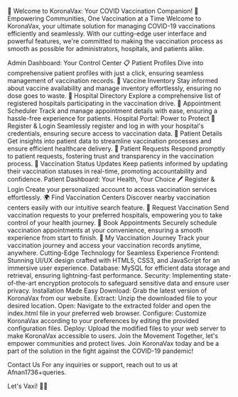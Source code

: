 🌟 Welcome to KoronaVax: Your COVID Vaccination Companion! 🌟
Empowering Communities, One Vaccination at a Time
Welcome to KoronaVax, your ultimate solution for managing COVID-19 vaccinations efficiently and seamlessly. With our cutting-edge user interface and powerful features, we're committed to making the vaccination process as smooth as possible for administrators, hospitals, and patients alike.

Admin Dashboard: Your Control Center
📋 Patient Profiles
Dive into comprehensive patient profiles with just a click, ensuring seamless management of vaccination records.
💉 Vaccine Inventory
Stay informed about vaccine availability and manage inventory effortlessly, ensuring no dose goes to waste.
🏥 Hospital Directory
Explore a comprehensive list of registered hospitals participating in the vaccination drive.
📅 Appointment Scheduler
Track and manage appointment details with ease, ensuring a hassle-free experience for patients.
Hospital Portal: Power to Protect
🔐 Register & Login
Seamlessly register and log in with your hospital's credentials, ensuring secure access to vaccination data.
📝 Patient Details
Get insights into patient data to streamline vaccination processes and ensure efficient healthcare delivery.
📩 Patient Requests
Respond promptly to patient requests, fostering trust and transparency in the vaccination process.
💼 Vaccination Status Updates
Keep patients informed by updating their vaccination statuses in real-time, promoting accountability and confidence.
Patient Dashboard: Your Health, Your Choice
🖊 Register & Login
Create your personalized account to access vaccination services effortlessly.
🌍 Find Vaccination Centers
Discover nearby vaccination centers easily with our intuitive search feature.
📝 Request Vaccination
Send vaccination requests to your preferred hospitals, empowering you to take control of your health journey.
📅 Book Appointments
Securely schedule vaccination appointments at your convenience, ensuring a smooth experience from start to finish.
📑 My Vaccination Journey
Track your vaccination journey and access your vaccination records anytime, anywhere.
Cutting-Edge Technology for Seamless Experience
Frontend: Stunning UI/UX design crafted with HTML5, CSS3, and JavaScript for an immersive user experience.
Database: MySQL for efficient data storage and retrieval, ensuring lightning-fast performance.
Security: Implementing state-of-the-art encryption protocols to safeguard sensitive data and ensure user privacy.
Installation Made Easy
Download: Grab the latest version of KoronaVax from our website.
Extract: Unzip the downloaded file to your desired location.
Open: Navigate to the extracted folder and open the index.html file in your preferred web browser.
Configure: Customize KoronaVax according to your preferences by editing the provided configuration files.
Deploy: Upload the modified files to your web server to make KoronaVax accessible to users.
Join the Movement
Together, let's empower communities and protect lives. Join KoronaVax today and be a part of the solution in the fight against the COVID-19 pandemic!

Contact Us
For any inquiries or support, reach out to us at Afnan1736+queries.

Let's Vaxi! 💪🦠
